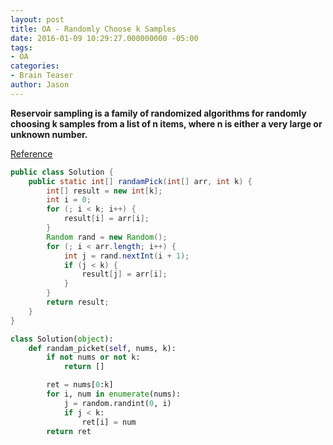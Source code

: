 ```yaml
---
layout: post
title: OA - Randomly Choose k Samples
date: 2016-01-09 10:29:27.000000000 -05:00
tags:
- OA
categories:
- Brain Teaser
author: Jason
---
```

**Reservoir sampling is a family of randomized algorithms for randomly choosing k samples from a list of n items, where n is either a very large or unknown number.**

[Reference](http://www.geeksforgeeks.org/reservoir-sampling)

``` java
public class Solution {
    public static int[] randamPick(int[] arr, int k) {
        int[] result = new int[k];
        int i = 0;
        for (; i < k; i++) {
            result[i] = arr[i];
        }
        Random rand = new Random();
        for (; i < arr.length; i++) {
            int j = rand.nextInt(i + 1);
            if (j < k) {
                result[j] = arr[i];
            }
        }
        return result;
    }
}
```

``` python
class Solution(object):
    def randam_picket(self, nums, k):
        if not nums or not k:
            return []

        ret = nums[0:k]
        for i, num in enumerate(nums):
            j = random.randint(0, i)
            if j < k:
                ret[i] = num
        return ret
```
